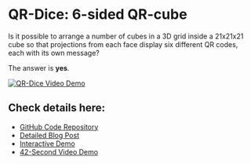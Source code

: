 # QR-Dice: 6-sided QR-cube

Is it possible to arrange a number of cubes in a 3D grid inside a 21x21x21 cube so that projections from each face display six different QR codes, each with its own message?

The answer is **yes**.

[![QR-Dice Video Demo](https://img.youtube.com/vi/OXfD0tRtAzo/0.jpg)](https://www.youtube.com/watch?v=OXfD0tRtAzo)

## Check details here:
- [GitHub Code Repository](https://github.com/altsoph/QR-dice)
- [Detailed Blog Post](https://altsoph.substack.com/p/qr-dice)
- [Interactive Demo](https://altsoph.com/pp/6qrc/)
- [42-Second Video Demo](https://www.youtube.com/watch?v=OXfD0tRtAzo)